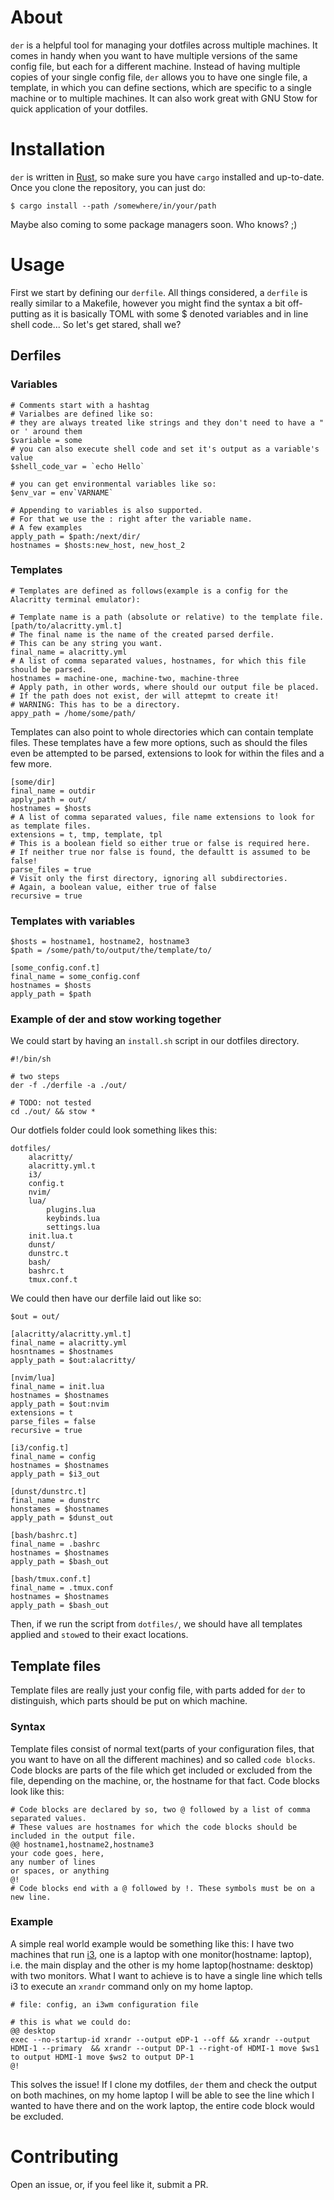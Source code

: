 # About
`der` is a helpful tool for managing your dotfiles across multiple machines. It comes in handy when you want to have multiple versions of the same config file, but each for a different machine. Instead of having multiple copies of your single config file, `der` allows you to have one single file, a template, in which you can define sections, which are specific to a single machine or to multiple machines. It can also work great with GNU Stow for quick application of your dotfiles.

# Installation
`der` is written in [Rust](https://rust-lang.org), so make sure you have `cargo` installed and up-to-date.
Once you clone the repository, you can just do:

```console
$ cargo install --path /somewhere/in/your/path 
```

Maybe also coming to some package managers soon. Who knows? ;)

# Usage
First we start by defining our `derfile`. All things considered, a `derfile` is really similar to a Makefile, however you might find the syntax a bit off-putting as it is basically TOML with some \$ denoted variables and in line shell code...
So let's get stared, shall we?

## Derfiles

### Variables
```
# Comments start with a hashtag
# Varialbes are defined like so:
# they are always treated like strings and they don't need to have a " or ' around them
$variable = some
# you can also execute shell code and set it's output as a variable's value
$shell_code_var = `echo Hello`

# you can get environmental variables like so:
$env_var = env`VARNAME`

# Appending to variables is also supported.
# For that we use the : right after the variable name.
# A few examples
apply_path = $path:/next/dir/
hostnames = $hosts:new_host, new_host_2
```

### Templates
```
# Templates are defined as follows(example is a config for the Alacritty terminal emulator):

# Template name is a path (absolute or relative) to the template file.
[path/to/alacritty.yml.t] 
# The final name is the name of the created parsed derfile.
# This can be any string you want.
final_name = alacritty.yml
# A list of comma separated values, hostnames, for which this file should be parsed.
hostnames = machine-one, machine-two, machine-three
# Apply path, in other words, where should our output file be placed.
# If the path does not exist, der will attepmt to create it!
# WARNING: This has to be a directory.
appy_path = /home/some/path/

```
Templates can also point to whole directories which can contain template files. These templates have a few more options, such as should the files even be attempted to be parsed, extensions to look for within the files and a few more.

```console
[some/dir]
final_name = outdir
apply_path = out/
hostnames = $hosts
# A list of comma separated values, file name extensions to look for as template files.
extensions = t, tmp, template, tpl
# This is a boolean field so either true or false is required here.
# If neither true nor false is found, the defaultt is assumed to be false!
parse_files = true
# Visit only the first directory, ignoring all subdirectories.
# Again, a boolean value, either true of false
recursive = true
```

### Templates with variables
```
$hosts = hostname1, hostname2, hostname3
$path = /some/path/to/output/the/template/to/

[some_config.conf.t]
final_name = some_config.conf
hostnames = $hosts
apply_path = $path
```

### Example of der and stow working together
We could start by having an `install.sh` script in our dotfiles directory.
```
#!/bin/sh

# two steps
der -f ./derfile -a ./out/

# TODO: not tested
cd ./out/ && stow * 
```

Our dotfiels folder could look something likes this:
```
dotfiles/
    alacritty/
	alacritty.yml.t
    i3/
	config.t
    nvim/
	lua/
	    plugins.lua
	    keybinds.lua
	    settings.lua
	init.lua.t
    dunst/
	dunstrc.t
    bash/
	bashrc.t
	tmux.conf.t
```

We could then have our derfile laid out like so:
```
$out = out/

[alacritty/alacritty.yml.t]
final_name = alacritty.yml
hosntnames = $hostnames
apply_path = $out:alacritty/

[nvim/lua]
final_name = init.lua
hostnames = $hostnames
apply_path = $out:nvim
extensions = t
parse_files = false
recursive = true

[i3/config.t]
final_name = config
hostnames = $hostnames
apply_path = $i3_out

[dunst/dunstrc.t]
final_name = dunstrc
honstames = $hostnames
apply_path = $dunst_out

[bash/bashrc.t]
final_name = .bashrc
hostnames = $hostnames
apply_path = $bash_out

[bash/tmux.conf.t]
final_name = .tmux.conf
hostnames = $hostnames
apply_path = $bash_out
```

Then, if we run the script from `dotfiles/`, we should have all templates applied and `stow`ed to their exact locations.

## Template files
Template files are really just your config file, with parts added for `der` to distinguish, which parts should be put on which machine.

### Syntax
Template files consist of normal text(parts of your configuration files, that you want to have on all the different machines) and so called `code blocks`. Code blocks are parts of the file which get included or excluded from the file, depending on the machine, or, the hostname for that fact. Code blocks look like this:

```
# Code blocks are declared by so, two @ followed by a list of comma separated values.
# These values are hostnames for which the code blocks should be included in the output file.
@@ hostname1,hostname2,hostname3 
your code goes, here, 
any number of lines
or spaces, or anything
@!
# Code blocks end with a @ followed by !. These symbols must be on a new line.
```

### Example
A simple real world example would be something like this:
I have two machines that run [i3](https://i3wm.org), one is a laptop with one monitor(hostname: laptop), i.e. the main display and the other is my home laptop(hostname: desktop) with two monitors. What I want to achieve is to have a single line which tells i3 to execute an `xrandr` command only on my home laptop.
```
# file: config, an i3wm configuration file

# this is what we could do:
@@ desktop
exec --no-startup-id xrandr --output eDP-1 --off && xrandr --output HDMI-1 --primary  && xrandr --output DP-1 --right-of HDMI-1 move $ws1 to output HDMI-1 move $ws2 to output DP-1
@!
```
This solves the issue! If I clone my dotfiles, `der` them and check the output on both machines, on my home laptop I will be able to see the line which I wanted to have there and on the work laptop, the entire code block would be excluded.

# Contributing
Open an issue, or, if you feel like it, submit a PR.
